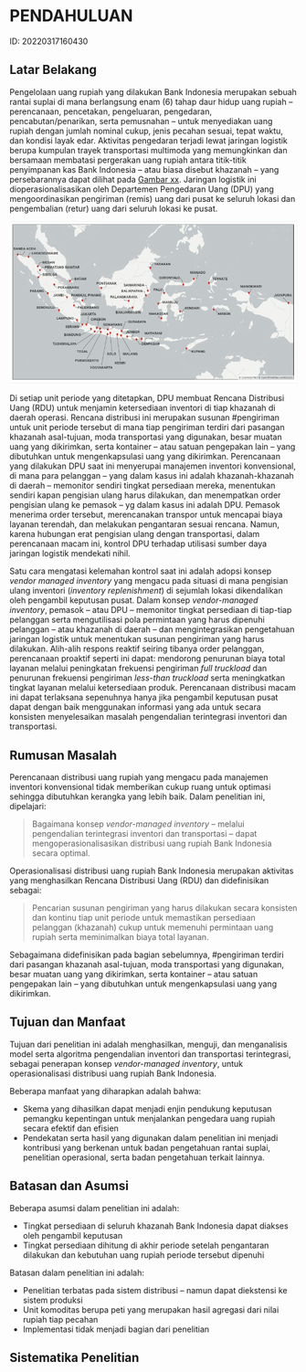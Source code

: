 # PENDAHULUAN

ID: 20220317160430

## Latar Belakang

<!-- Tinjauan Sistem -->

Pengelolaan uang rupiah yang dilakukan Bank Indonesia merupakan sebuah rantai suplai di mana berlangsung enam (6) tahap daur hidup uang rupiah – perencanaan, pencetakan, pengeluaran, pengedaran, pencabutan/penarikan, serta pemusnahan – untuk menyediakan uang rupiah dengan jumlah nominal cukup, jenis pecahan sesuai, tepat waktu, dan kondisi layak edar. Aktivitas pengedaran terjadi lewat jaringan logistik berupa kumpulan trayek transportasi multimoda yang memungkinkan dan bersamaan membatasi pergerakan uang rupiah antara titik-titik penyimpanan kas Bank Indonesia – atau biasa disebut khazanah – yang persebarannya dapat dilihat pada [Gambar xx](./khazanah_bank_indonesia.png). Jaringan logistik ini dioperasionalisasikan oleh Departemen Pengedaran Uang (DPU) yang mengoordinasikan pengiriman (remis) uang dari pusat ke seluruh lokasi dan pengembalian (retur) uang dari seluruh lokasi ke pusat.

![khazanah bank indonesia.png](./khazanah_bank_indonesia.png)

<!-- Proses Perencanaan -->

Di setiap unit periode yang ditetapkan, DPU membuat Rencana Distribusi Uang (RDU) untuk menjamin ketersediaan inventori di tiap khazanah di daerah operasi. Rencana distribusi ini merupakan susunan #pengiriman untuk unit periode tersebut di mana tiap pengiriman terdiri dari pasangan khazanah asal-tujuan, moda transportasi yang digunakan, besar muatan uang yang dikirimkan, serta kontainer – atau satuan pengepakan lain – yang dibutuhkan untuk mengenkapsulasi uang yang dikirimkan. Perencanaan yang dilakukan DPU saat ini menyerupai manajemen inventori konvensional, di mana para pelanggan – yang dalam kasus ini adalah khazanah-khazanah di daerah – memonitor sendiri tingkat persediaan mereka, menentukan sendiri kapan pengisian ulang harus dilakukan, dan menempatkan order pengisian ulang ke pemasok – yg dalam kasus ini adalah DPU. Pemasok menerima order tersebut, merencanakan transpor untuk mencapai biaya layanan terendah, dan melakukan pengantaran sesuai rencana. Namun, karena hubungan erat pengisian ulang dengan transportasi, dalam perencanaan macam ini, kontrol DPU terhadap utilisasi sumber daya jaringan logistik mendekati nihil.

<!-- Antitesis -->

Satu cara mengatasi kelemahan kontrol saat ini adalah adopsi konsep _vendor managed inventory_ yang mengacu pada situasi di mana pengisian ulang inventori (_inventory replenishment_) di sejumlah lokasi dikendalikan oleh pengambil keputusan pusat. Dalam konsep _vendor-managed inventory_, pemasok – atau DPU – memonitor tingkat persediaan di tiap-tiap pelanggan serta mengutilisasi pola permintaan yang harus dipenuhi pelanggan – atau khazanah di daerah – dan mengintegrasikan pengetahuan jaringan logistik untuk menentukan susunan pengiriman yang harus dilakukan. Alih-alih respons reaktif seiring tibanya order pelanggan, perencanaan proaktif seperti ini dapat: mendorong penurunan biaya total layanan melalui peningkatan frekuensi pengiriman _full truckload_ dan penurunan frekuensi pengiriman _less-than truckload_ serta  meningkatkan tingkat layanan melalui ketersediaan produk. Perencanaan distribusi macam ini dapat terlaksana sepenuhnya hanya jika pengambil keputusan pusat dapat dengan baik menggunakan informasi yang ada untuk secara konsisten menyelesaikan masalah pengendalian terintegrasi inventori dan transportasi.

## Rumusan Masalah

Perencanaan distribusi uang rupiah yang mengacu pada manajemen inventori konvensional tidak memberikan cukup ruang untuk optimasi sehingga dibutuhkan kerangka yang lebih baik. Dalam penelitian ini, dipelajari:

> Bagaimana konsep _vendor-managed inventory_ – melalui pengendalian terintegrasi inventori dan transportasi – dapat mengoperasionalisasikan distribusi uang rupiah Bank Indonesia secara optimal.

Operasionalisasi distribusi uang rupiah Bank Indonesia merupakan aktivitas yang menghasilkan Rencana Distribusi Uang (RDU) dan didefinisikan sebagai:

> Pencarian susunan pengiriman yang harus dilakukan secara konsisten dan kontinu tiap unit periode untuk memastikan persediaan pelanggan (khazanah) cukup untuk memenuhi permintaan uang rupiah serta meminimalkan biaya total layanan.

Sebagaimana didefinisikan pada bagian sebelumnya, #pengiriman terdiri dari pasangan khazanah asal-tujuan, moda transportasi yang digunakan, besar muatan uang yang dikirimkan, serta kontainer – atau satuan pengepakan lain – yang dibutuhkan untuk mengenkapsulasi uang yang dikirimkan.

## Tujuan dan Manfaat

Tujuan dari penelitian ini adalah menghasilkan, menguji, dan menganalisis model serta algoritma pengendalian inventori dan transportasi terintegrasi, sebagai penerapan konsep _vendor-managed inventory_, untuk operasionalisasi distribusi uang rupiah Bank Indonesia.

Beberapa manfaat yang diharapkan adalah bahwa:

- Skema yang dihasilkan dapat menjadi enjin pendukung keputusan pemangku kepentingan untuk menjalankan pengedara uang rupiah secara efektif dan efisien
- Pendekatan serta hasil yang digunakan dalam penelitian ini menjadi kontribusi yang berkenan untuk badan pengetahuan rantai suplai, penelitian operasional, serta badan pengetahuan terkait lainnya.

## Batasan dan Asumsi
Beberapa asumsi dalam penelitian ini adalah:
- Tingkat persediaan di seluruh khazanah Bank Indonesia dapat diakses oleh pengambil keputusan
- Tingkat persediaan dihitung di akhir periode setelah pengantaran dilakukan dan kebutuhan uang rupiah periode tersebut dipenuhi

Batasan dalam penelitian ini adalah:
- Penelitian terbatas pada sistem distribusi – namun dapat diekstensi ke sistem produksi
- Unit komoditas berupa peti yang merupakan hasil agregasi dari nilai rupiah tiap pecahan
- Implementasi tidak menjadi bagian dari penelitian

## Sistematika Penelitian